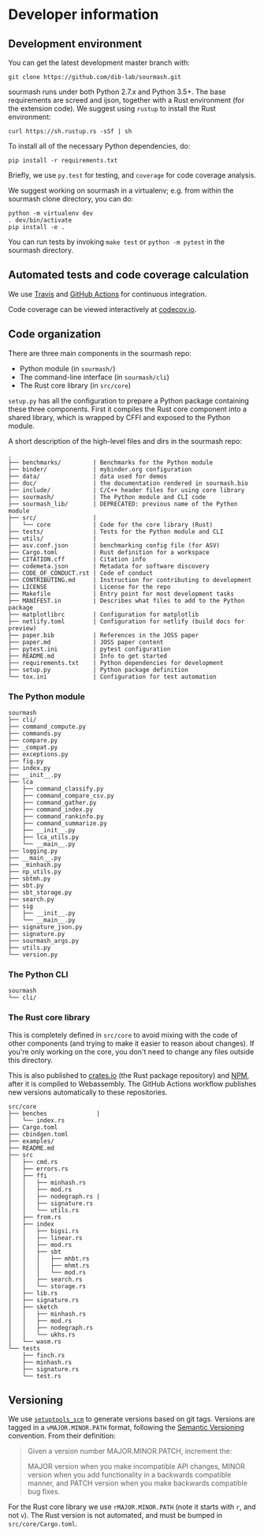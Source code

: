 # Developer information

## Development environment


You can get the latest development master branch with:
```
git clone https://github.com/dib-lab/sourmash.git
```
sourmash runs under both Python 2.7.x and Python 3.5+.  The base
requirements are screed and ijson, together with a Rust environment (for the
extension code). We suggest using `rustup` to install the Rust environment:

    curl https://sh.rustup.rs -sSf | sh

To install all of the necessary Python dependencies, do:
```
pip install -r requirements.txt
```
Briefly, we use `py.test` for testing, and `coverage` for code
coverage analysis.

We suggest working on sourmash in a virtualenv; e.g. from within the
sourmash clone directory, you can do:
```
python -m virtualenv dev
. dev/bin/activate
pip install -e .
```

You can run tests by invoking `make test` or `python -m pytest` in the sourmash
directory.

## Automated tests and code coverage calculation

We use [Travis][0] and [GitHub Actions][2] for continuous integration.

Code coverage can be viewed interactively at [codecov.io][1].

[0]: https://travis-ci.com/dib-lab/sourmash
[1]: https://codecov.io/gh/dib-lab/sourmash/
[2]: https://github.com/dib-lab/sourmash/actions

## Code organization

There are three main components in the sourmash repo:
- Python module (in `sourmash/`)
- The command-line interface (in `sourmash/cli`)
- The Rust core library  (in `src/core`)

`setup.py` has all the configuration to prepare a Python package containing these three components.
First it compiles the Rust core component into a shared library,
which is wrapped by CFFI and exposed to the Python module.

A short description of the high-level files and dirs in the sourmash repo:
```
.
├── benchmarks/         | Benchmarks for the Python module
├── binder/             | mybinder.org configuration
├── data/               | data used for demos
├── doc/                | the documentation rendered in sourmash.bio
├── include/            | C/C++ header files for using core library
├── sourmash/           | The Python module and CLI code
├── sourmash_lib/       | DEPRECATED: previous name of the Python module
├── src/                |
│   └── core            | Code for the core library (Rust)
├── tests/              | Tests for the Python module and CLI
├── utils/              |
├── asv.conf.json       | benchmarking config file (for ASV)
├── Cargo.toml          | Rust definition for a workspace
├── CITATION.cff        | Citation info
├── codemeta.json       | Metadata for software discovery
├── CODE_OF_CONDUCT.rst | Code of conduct
├── CONTRIBUTING.md     | Instruction for contributing to development
├── LICENSE             | License for the repo
├── Makefile            | Entry point for most development tasks
├── MANIFEST.in         | Describes what files to add to the Python package
├── matplotlibrc        | Configuration for matplotlib
├── netlify.toml        | Configuration for netlify (build docs for preview)
├── paper.bib           | References in the JOSS paper
├── paper.md            | JOSS paper content
├── pytest.ini          | pytest configuration
├── README.md           | Info to get started
├── requirements.txt    | Python dependencies for development
├── setup.py            | Python package definition
└── tox.ini             | Configuration for test automation
```

### The Python module

```
sourmash
├── cli/
├── command_compute.py
├── commands.py
├── compare.py
├── _compat.py
├── exceptions.py
├── fig.py
├── index.py
├── __init__.py
├── lca
│   ├── command_classify.py
│   ├── command_compare_csv.py
│   ├── command_gather.py
│   ├── command_index.py
│   ├── command_rankinfo.py
│   ├── command_summarize.py
│   ├── __init__.py
│   ├── lca_utils.py
│   └── __main__.py
├── logging.py
├── __main__.py
├── _minhash.py
├── np_utils.py
├── sbtmh.py
├── sbt.py
├── sbt_storage.py
├── search.py
├── sig
│   ├── __init__.py
│   └── __main__.py
├── signature_json.py
├── signature.py
├── sourmash_args.py
├── utils.py
└── version.py
```

### The Python CLI

```
sourmash
└── cli/
```

### The Rust core library

This is completely defined in `src/core` to avoid mixing with the code of other components
(and trying to make it easier to reason about changes).
If you're only working on the core,
you don't need to change any files outside this directory.

This is also published to [crates.io] (the Rust package repository) and [NPM],
after it is compiled to Webassembly.
The GitHub Actions workflow publishes new versions automatically to these
repositories.

[crates.io]: https://crates.io/crates/sourmash
[NPM]: https://www.npmjs.com/package/sourmash

```
src/core
├── benches              |
│   └── index.rs
├── Cargo.toml
├── cbindgen.toml
├── examples/
├── README.md
├── src
│   ├── cmd.rs
│   ├── errors.rs
│   ├── ffi
│   │   ├── minhash.rs
│   │   ├── mod.rs
│   │   ├── nodegraph.rs |
│   │   ├── signature.rs
│   │   └── utils.rs
│   ├── from.rs
│   ├── index
│   │   ├── bigsi.rs
│   │   ├── linear.rs
│   │   ├── mod.rs
│   │   ├── sbt
│   │   │   ├── mhbt.rs
│   │   │   ├── mhmt.rs
│   │   │   └── mod.rs
│   │   ├── search.rs
│   │   └── storage.rs
│   ├── lib.rs
│   ├── signature.rs
│   ├── sketch
│   │   ├── minhash.rs
│   │   ├── mod.rs
│   │   ├── nodegraph.rs
│   │   └── ukhs.rs
│   └── wasm.rs
└── tests
    ├── finch.rs
    ├── minhash.rs
    ├── signature.rs
    └── test.rs
```

## Versioning

We use [`setuptools_scm`] to generate versions based on git tags.
Versions are tagged in a `vMAJOR.MINOR.PATH` format,
following the [Semantic Versioning] convention.
From their definition:

> Given a version number MAJOR.MINOR.PATCH, increment the:
>
> MAJOR version when you make incompatible API changes,
> MINOR version when you add functionality in a backwards compatible manner, and
> PATCH version when you make backwards compatible bug fixes.

[`setuptools_scm`]: https://github.com/pypa/setuptools_scm
[Semantic Versioning]: https://semver.org/

For the Rust core library we use `rMAJOR.MINOR.PATH`
(note it starts with `r`, and not `v`).
The Rust version is not automated,
and must be bumped in `src/core/Cargo.toml`.
